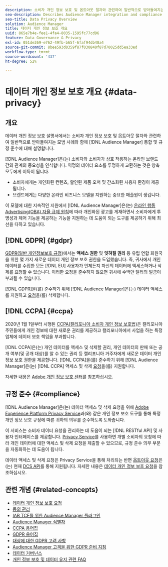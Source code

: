 ```yaml
---
description: 소비자 개인 정보 보호 및 옵트아웃 절차와 관련하여 일반적으로 받아들여지는 우수 사례와 함께 Audience Manager 통합 및 규정 준수에 대해 설명합니다.
seo-description: Describes Audience Manager integration and compliance with generally accepted best practices related to consumer privacy and opt-out procedures.
seo-title: Data Privacy Overview
solution: Audience Manager
title: 데이터 개인 정보 보호 개요
uuid: 865e7b4e-fee1-4fa4-8035-1595fc77cd96
feature: Data Governance & Privacy
exl-id: 051de369-e762-49fb-b65f-6faf94db48a4
source-git-commit: 8bee593d0359f87f030840f87d70025dd5ea33ed
workflow-type: tm+mt
source-wordcount: '437'
ht-degree: 52%

---
```


# 데이터 개인 정보 보호 개요 {#data-privacy}

## 개요

데이터 개인 정보 보호 설명서에서는 소비자 개인 정보 보호 및 옵트아웃 절차와 관련하여 일반적으로 받아들여지는 모범 사례와 함께 [!DNL Audience Manager] 통합 및 규정 준수에 대해 설명합니다.

[!DNL Audience Manager]은(는) 소비자와 소비자가 상호 작용하는 온라인 브랜드 간의 관계의 중요성을 인식합니다. 익명의 데이터 요소를 투명하게 교환하는 것은 양측 모두에게 이득이 됩니다.

* 소비자에게는 개인화된 컨텐츠, 할인된 제품 오퍼 및 간소화된 사용자 환경이 제공됩니다.
* 브랜드에게는 다양한 온라인 비즈니스 모델을 지원하는 중요한 매출원이 생깁니다.

이 모델에 대한 지속적인 지원에서 [!DNL Audience Manager]은(는) [온라인 행동 Advertising(OBA) 자율 규제 원칙](https://www.iab.com/news/self-regulatory-principles-for-online-behavioral-advertising/)에 따라 개인화된 광고를 게재하면서 소비자에게 투명성과 제어 기능을 제공하는 기능을 지원하는 데 도움이 되는 도구를 제공하기 위해 최선을 다하고 있습니다.

## [!DNL GDPR] {#gdpr}

[GDPR(일반 개인정보보호 규정)](https://gdpr.eu/data-privacy/)에서는 **액세스 권한** 및 **잊혀질 권리** 등 유럽 연합 회원국을 위한 몇 가지 새로운 데이터 개인 정보 보호 권한을 도입했습니다. 즉, 귀사에서 개인 데이터를 수집한 모든 [!DNL EU] 사용자가 언제든지 자신의 데이터에 액세스하거나 삭제를 요청할 수 있습니다. 이러한 요청을 준수하지 않으면 귀사에 수백만 달러의 벌금이 부과될 수 있습니다.

[!DNL GDPR]을(를) 준수하기 위해 [!DNL Audience Manager]은(는) 데이터 액세스를 지원하고 [요청](data-privacy-requests.md)을(를) 삭제합니다.

## [!DNL CCPA] {#ccpa}

2020년 1월 1일부터 시행된 [CCPA(캘리포니아 소비자 개인 정보 보호법)](https://www.caprivacy.org/about)은 캘리포니아 주민들에게 개인 정보에 대한 새로운 권리를 제공하고 캘리포니아에서 사업을 하는 특정 업체에 데이터 보호 책임을 부과합니다.

[!DNL CCPA]은(는) 개인 데이터를 액세스 및 삭제할 권리, 개인 데이터의 판매 또는 공개 여부(및 공개 대상)를 알 수 있는 권리 등 캘리포니아 거주자에게 새로운 데이터 개인 정보 보호 권한을 제공합니다. [!DNL CCPA]을(를) 준수하기 위해 [!DNL Audience Manager]은(는) [!DNL CCPA] 액세스 및 삭제 [요청](data-privacy-requests.md)을(를) 지원합니다.

자세한 내용은 [Adobe 개인 정보 보호 센터](https://www.adobe.com/privacy/opt-out.html)를 참조하십시오.

## 규정 준수 {#compliance}

[!DNL Audience Manager]은(는) 데이터 액세스 및 삭제 요청을 위해 [Adobe Experience Platform Privacy Service](https://experienceleague.adobe.com/docs/experience-platform/privacy/home.html?lang=ko)과(와) 같은 개인 정보 보호 도구를 통해 특정 개인 정보 보호 규정에 따른 귀하의 의무를 준수하도록 도와줍니다.

이 서비스는 소비자 데이터 요청을 관리하는 데 도움이 되는 [!DNL RESTful API] 및 사용자 인터페이스를 제공합니다. [Privacy Service](https://experienceleague.adobe.com/docs/experience-platform/privacy/home.html?lang=ko)를 사용하면 개별 소비자의 요청에 따라 개인 데이터에 대한 액세스 및 삭제 요청을 제출할 수 있으므로, 규정 준수 의무 부분을 자동화하는 데 도움이 됩니다.

데이터 액세스 및 삭제 요청은 Privacy Service을 통해 처리되는 반면 [옵트아웃 요청](data-privacy-requests.md#opt-out-requests)은(는) 현재 [DCS API](../../api/dcs-intro/dcs-api-reference/dcs-api-reference-overview.md)를 통해 지원됩니다. 자세한 내용은 [데이터 개인 정보 보호 요청](data-privacy-requests.md)을 참조하십시오.

## 관련 개념 {#related-concepts}

* [데이터 개인 정보 보호 요청](data-privacy-requests.md)
* [동의 관리](data-privacy-consent.md)
* [IAB TCF를 위한 Audience Manager 플러그인](aam-iab-plugin.md)
* [Audience Manager 식별자](data-privacy-ids.md)
* [CCPA 용어집](aam-ccpa-glossary.md)
* [GDPR 용어집](aam-gdpr-glossary.md)
* [대상에 대한 GDPR 고려 사항](aam-gdpr-partners.md)
* [Audience Manager 고객을 위한 GDPR 준비 지침](aam-gdpr-readiness.md)
* [데이터 거버넌스](data-governance.md)
* [개인 정보 보호 및 데이터 유지 관련 FAQ](../../faq/faq-privacy.md)
